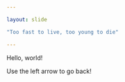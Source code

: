```yaml
---

layout: slide

"Too fast to live, too young to die"

---
```


Hello, world!

Use the left arrow to go back!
